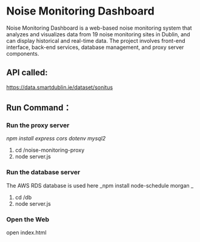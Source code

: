 # Noise Monitoring Dashboard
Noise Monitoring Dashboard is a web-based noise monitoring system that analyzes and visualizes data from 19 noise monitoring sites in Dublin, and can display historical and real-time data. The project involves front-end interface, back-end services, database management, and proxy server components.

## API called:
https://data.smartdublin.ie/dataset/sonitus

## Run Command：
### Run the proxy server
_npm install express cors dotenv mysql2_
1. cd <project location>/noise-monitoring-proxy
2. node server.js

### Run the database server
The AWS RDS database is used here
_npm install node-schedule morgan _    
1. cd <project location>/db
2. node server.js

### Open the Web
open index.html
